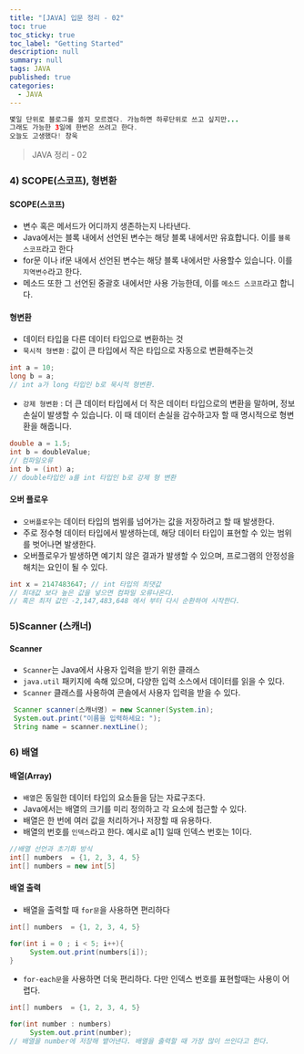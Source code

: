 ```yaml
---
title: "[JAVA] 입문 정리 - 02"
toc: true
toc_sticky: true
toc_label: "Getting Started"
description: null
summary: null
tags: JAVA
published: true
categories:
  - JAVA
---
```


```java
몇일 단위로 블로그를 쓸지 모르겠다. 가능하면 하루단위로 쓰고 싶지만...
그래도 가능한 3일에 한번은 쓰려고 한다.
오늘도 고생했다! 창욱
```

> JAVA 정리 - 02

### 4) SCOPE(스코프), 형변환

#### SCOPE(스코프)

- 변수 혹은 메서드가 어디까지 생존하는지 나타낸다.
- Java에서는 블록 내에서 선언된 변수는 해당 블록 내에서만 유효합니다. 이를 `블록 스코프`라고 한다
- for문 이나 if문 내에서 선언된 변수는 해당 블록 내에서만 사용할수 있습니다. 이를 `지역변수`라고 한다.
- 메소드 또한 그 선언된 중괄호 내에서만 사용 가능한데, 이를 `메소드 스코프`라고 합니다.

#### 형변환

- 데이터 타입을 다른 데이터 타입으로 변환하는 것
- `묵시적 형변환` : 값이 큰 타입에서 작은 타입으로 자동으로 변환해주는것

```java
int a = 10;
long b = a;
// int a가 long 타입인 b로 묵시적 형변환.
```

- `강제 형변환` : 더 큰 데이터 타입에서 더 작은 데이터 타입으로의 변환을 말하며, 정보 손실이 발생할 수 있습니다. 이 때 데이터 손실을 감수하고자 할 때 명시적으로 형변환을 해줍니다.

```java
double a = 1.5;
int b = doubleValue;
// 컴파일오류
int b = (int) a;
// double타입인 a를 int 타입인 b로 강제 형 변환
```

#### 오버 플로우

- `오버플로우`는 데이터 타입의 범위를 넘어가는 값을 저장하려고 할 때 발생한다.
- 주로 정수형 데이터 타입에서 발생하는데, 해당 데이터 타입이 표현할 수 있는 범위를 벗어나면 발생한다.
- 오버플로우가 발생하면 예기치 않은 결과가 발생할 수 있으며, 프로그램의 안정성을 해치는 요인이 될 수 있다.

```java
int x = 2147483647; // int 타입의 최댓값
// 최대값 보다 높은 값을 넣으면 컴파일 오류나온다.
// 혹은 최저 값인 -2,147,483,648 에서 부터 다시 순환하여 시작한다.
```

### 5)Scanner (스캐너)

#### Scanner

- `Scanner`는 Java에서 사용자 입력을 받기 위한 클래스
- `java.util` 패키지에 속해 있으며, 다양한 입력 소스에서 데이터를 읽을 수 있다.
- `Scanner` 클래스를 사용하여 콘솔에서 사용자 입력을 받을 수 있다.

```java
 Scanner scanner(스캐너명) = new Scanner(System.in);
 System.out.print("이름을 입력하세요: ");
 String name = scanner.nextLine();
```

### 6) 배열
#### 배열(Array)
- `배열`은 동일한 데이터 타입의 요소들을 담는 자료구조다.
- Java에서는 배열의 크기를 미리 정의하고 각 요소에 접근할 수 있다.
- 배열은 한 번에 여러 값을 처리하거나 저장할 때 유용하다.
- 배열의 번호를 `인덱스`라고 한다. 예시로 a[1] 일때 인덱스 번호는 1이다.

```java
//배열 선언과 초기화 방식
int[] numbers  = {1, 2, 3, 4, 5}
int[] numbers = new int[5]
```

#### 배열 출력
- 배열을 출력할 때 `for문`을 사용하면 편리하다
```java
int[] numbers  = {1, 2, 3, 4, 5}

for(int i = 0 ; i < 5; i++){
	 System.out.print(numbers[i]);
}
```
- `for-each문`을  사용하면 더욱 편리하다. 다만 인덱스 번호를 표현할때는 사용이 어렵다.
```java
int[] numbers  = {1, 2, 3, 4, 5}

for(int number : numbers)
	 System.out.print(number);
// 배열을 number에 저장해 뱉어낸다. 배열을 출력할 때 가장 많이 쓰인다고 한다.
```

